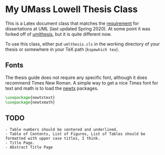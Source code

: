 # My UMass Lowell Thesis Class #

This is a Latex document class that matches the
[requirement](https://www.uml.edu/Catalog/Graduate/Policies/Dissertation-Thesis/Technical-Specifications.aspx
"UMass Lowell dissertation technical specifcations") for dissertations
at UML (last updated Spring 2020). At some point it was forked off of
[umlthesis](https://github.com/engaging-computing/umlthesis
"msherman's umlthesis"), but it is quite different now.

To use this class, either put `umlthesis.cls` in the working directory
of your thesis or somewhere in your TeX path (`kspewhich tex`).

## Fonts ##

  The thesis guide does not require any specific font, although it
  does recommend Times New Roman. A simple way to get a nice Times
  font for text and math is to load the [newtx](https://ctan.org/pkg/newtx "CTAN: Package newtx")
  packages.

  ```latex
  \usepackage{newtxtext}
  \usepackage{newtxmath}
  ```

## TODO ##

	- Table numbers should be centered and underlined.
	- Table of Contents, List of Figures, List of Tables should be formatted with upper case titles, I think.
	- Title Page.
	- Abstract Title Page

